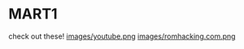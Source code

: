 # MART1
check out these!
[images/youtube.png](https://romhacking.com/user/MART1)
[images/romhacking.com.png](https://www.youtube.com/@MART1channel)
